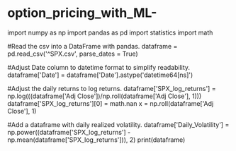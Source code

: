 # option_pricing_with_ML-
import numpy as np
import pandas as pd 
import statistics
import math

#Read the csv into a DataFrame with pandas.
dataframe = pd.read_csv('^SPX.csv', parse_dates = True)

#Adjust Date column to datetime format to simplify readability.
dataframe['Date'] = dataframe['Date'].astype('datetime64[ns]')

#Adjust the daily returns to log returns.
dataframe['SPX_log_returns'] = np.log(((dataframe['Adj Close'])/np.roll(dataframe['Adj Close'], 1)))
dataframe['SPX_log_returns'][0] = math.nan
x = np.roll(dataframe['Adj Close'], 1)

#Add a dataframe with daily realized volatility.
dataframe['Daily_Volatility'] = np.power((dataframe['SPX_log_returns'] - np.mean(dataframe['SPX_log_returns'])), 2)
print(dataframe)

